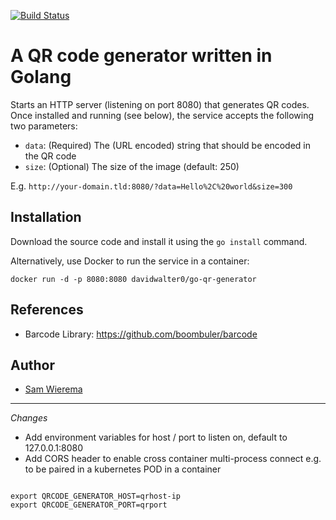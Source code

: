 [![Build Status](https://travis-ci.org/davidwalter0/go-qr-generator.svg?branch=master)](https://travis-ci.org/davidwalter0/go-qr-generator)

# A QR code generator written in Golang
Starts an HTTP server (listening on port 8080) that generates QR codes. Once installed and running (see below), the service accepts the following two parameters:
* ```data```: (Required) The (URL encoded) string that should be encoded in the QR code
* ```size```: (Optional) The size of the image (default: 250)

E.g. ```http://your-domain.tld:8080/?data=Hello%2C%20world&size=300```

## Installation
Download the source code and install it using the `go install` command.

Alternatively, use Docker to run the service in a container:
```
docker run -d -p 8080:8080 davidwalter0/go-qr-generator
```

## References
* Barcode Library: https://github.com/boombuler/barcode

## Author
* [Sam Wierema](http://wiere.ma)

---
*Changes*

- Add environment variables for host / port to listen on, default
  to 127.0.0.1:8080
- Add CORS header to enable cross container multi-process connect
  e.g. to be paired in a kubernetes POD in a container

```

export QRCODE_GENERATOR_HOST=qrhost-ip
export QRCODE_GENERATOR_PORT=qrport

```
